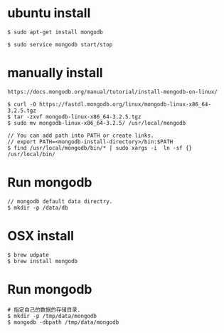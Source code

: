 # ubuntu install
    $ sudo apt-get install mongodb

    $ sudo service mongodb start/stop


# manually install

    https://docs.mongodb.org/manual/tutorial/install-mongodb-on-linux/

    $ curl -O https://fastdl.mongodb.org/linux/mongodb-linux-x86_64-3.2.5.tgz
    $ tar -zxvf mongodb-linux-x86_64-3.2.5.tgz
    $ sudo mv mongodb-linux-x86_64-3.2.5/ /usr/local/mongodb

    // You can add path into PATH or create links.
    // export PATH=<mongodb-install-directory>/bin:$PATH
    $ find /usr/local/mongodb/bin/* | sudo xargs -i  ln -sf {} /usr/local/bin/

# Run mongodb

    // mongodb default data directry.
    $ mkdir -p /data/db


# OSX install
    $ brew udpate
    $ brew install mongodb

# Run mongodb
    # 指定自己的数据的存储目录.
    $ mkdir -p /tmp/data/mongodb
    $ mongodb -dbpath /tmp/data/mongodb
